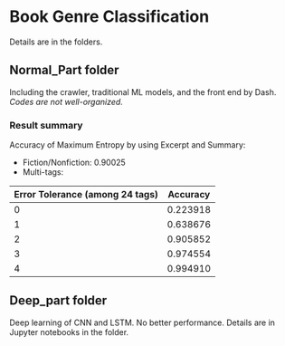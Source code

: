 # Book Genre Classification

Details are in the folders.

## Normal_Part folder

Including the crawler, traditional ML models, and the front end by Dash. *Codes are not well-organized.*

### Result summary

Accuracy of Maximum Entropy by using Excerpt and Summary: 

- Fiction/Nonfiction: 0.90025
- Multi-tags:

| Error Tolerance (among 24 tags)        | Accuracy      |
| -------------------------------------- |:-------------:|
| 0                                      | 0.223918      |
| 1                                      | 0.638676      |
| 2                                      | 0.905852      |
| 3                                      | 0.974554      |
| 4                                      |  0.994910     |

## Deep_part folder
Deep learning of CNN and LSTM. No better performance. Details are in Jupyter notebooks in the folder.

